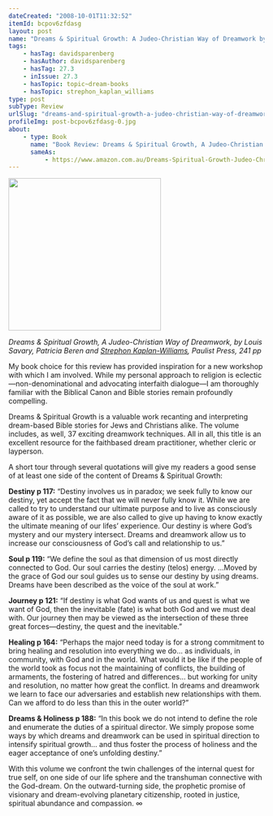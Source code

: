 ```yaml
---
dateCreated: "2008-10-01T11:32:52"
itemId: bcpov6zfdasg
layout: post
name: "Dreams & Spiritual Growth: A Judeo-Christian Way of Dreamwork by Kaplan-Williams, Savary & Beren"
tags:
    - hasTag: davidsparenberg
    - hasAuthor: davidsparenberg
    - hasTag: 27.3
    - inIssue: 27.3
    - hasTopic: topic~dream-books
    - hasTopic: strephon_kaplan_williams
type: post
subType: Review
urlSlug: "dreams-and-spiritual-growth-a-judeo-christian-way-of-dreamwork"
profileImg: post-bcpov6zfdasg-0.jpg
about:
    - type: Book
      name: "Book Review: Dreams & Spiritual Growth, A Judeo-Christian Way of Dreamwork"
      sameAs:
          - https://www.amazon.com.au/Dreams-Spiritual-Growth-Judeo-Christian-Techniques/dp/080912629X
---
```


<a href="https://www.amazon.com.au/Dreams-Spiritual-Growth-Judeo-Christian-Techniques/dp/080912629X"><img width="300" src="../images/post-bcpov6zfdasg-0.jpg"></img></a><!--nopreview--><div class="caption"><i>Dreams & Spiritual Growth, A Judeo-Christian Way of Dreamwork, by Louis Savary, Patricia Beren and <a href="../@strephon_kaplan_williams">Strephon Kaplan-Williams</a>, Paulist Press, 241 pp</i></div><!--/nopreview-->

My book choice for this review has provided inspiration for a new workshop with which I am involved. While my personal approach to religion is eclectic—non-denominational and advocating interfaith dialogue—I am thoroughly familiar with the Biblical Canon and Bible stories remain profoundly compelling.

Dreams & Spiritual Growth is a valuable work recanting and interpreting dream-based Bible stories for Jews and Christians alike. The volume includes, as well, 37 exciting dreamwork techniques. All in all, this title is an excellent resource for the faithbased dream practitioner, whether cleric or layperson.

A short tour through several quotations will give my readers a good sense of at least one side of the content of Dreams & Spiritual Growth:

**Destiny p 117:** “Destiny involves us in paradox; we seek fully to know our destiny, yet accept the fact that we will never fully know it. While we are called to try to understand our ultimate purpose and to live as consciously aware of it as possible, we are also called to give up having to know exactly the ultimate meaning of our lifes’ experience. Our destiny is where God’s mystery and our mystery intersect. Dreams and dreamwork allow us to increase our consciousness of God’s call and relationship to us.”

**Soul p 119:** “We define the soul as that dimension of us most directly connected to God. Our soul carries the destiny (telos) energy. …Moved by the grace of God our soul guides us to sense our destiny by using dreams. Dreams have been described as the voice of the soul at work.”

**Journey p 121:** “If destiny is what God wants of us and quest is what we want of God, then the inevitable (fate) is what both God and we must deal with. Our journey then may be viewed as the intersection of these three great forces—destiny, the quest and the inevitable.”

**Healing p 164:** “Perhaps the major need today is for a strong commitment to bring healing and resolution into everything we do... as individuals, in community, with God and in the world. What would it be like if the people of the world took as focus not the maintaining of conflicts, the building of armaments, the fostering of hatred and differences… but working for unity and resolution, no matter how great the conflict. In dreams and dreamwork we learn to face our adversaries and establish new relationships with them. Can we afford to do less than this in the outer world?”

**Dreams & Holiness p 188:** “In this book we do not intend to define the role and enumerate the duties of a spiritual director. We simply propose some ways by which dreams and dreamwork can be used in spiritual direction to intensify spiritual growth… and thus foster the process of holiness and the eager acceptance of one’s unfolding destiny.”

With this volume we confront the twin challenges of the internal quest for true self, on one side of our life sphere and the transhuman connective with the God-dream. On the outward-turning side, the prophetic promise of visionary and dream-evolving planetary citizenship, rooted in justice, spiritual abundance and compassion. ∞
